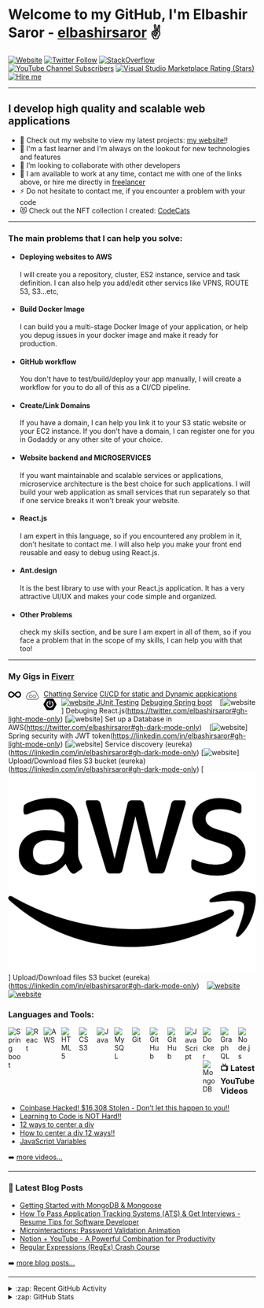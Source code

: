 # Welcome to my GitHub, I'm Elbashir Saror -  [elbashirsaror][youtube] ✌️


[![Website](https://img.shields.io/website?label=www.elbashirsaror.com&style=for-the-badge&url=http%3A%2F%2Fwww.elbashirsaror.com)](http://www.elbashirsaror.com)
[![Twitter Follow](https://img.shields.io/twitter/follow/elbashirsaror?color=1DA1F2&logo=twitter&style=for-the-badge)](https://twitter.com/intent/follow?original_referer=https%3A%2F%2Fgithub.com%2Felbashirsaror&screen_name=elbashirsaror)
<a href="https://stackoverflow.com/users/20033482/elbashir-saror" target="_blank">
<img style ="height: 27px" alt="StackOverflow"
src="https://stackoverflow-badge.vercel.app/?userID=20033482" />
</a>
[![YouTube Channel Subscribers](https://img.shields.io/youtube/channel/subscribers/UC-6aSmfWSxhvDHUlJ_s_juw?logo=youtube&logoColor=red&style=for-the-badge)][youtube]
[![Visual Studio Marketplace Rating (Stars)](https://img.shields.io/visual-studio-marketplace/stars/elbashirsaror.elbashirsaror-theme?label=elbashirsaror%20VS%20Code%20Theme&logo=visualstudiocode&logoColor=ff652f&style=for-the-badge)](https://marketplace.visualstudio.com/items?itemName=elbashirsaror.elbashirsaror-theme)
[![Hire me](https://img.shields.io/badge/Freelancer-Hire-blueviolet?style=for-the-badge)](https://www.freelancer.com/u/Elbashir1993)

---
## I develop high quality and scalable web applications

- 🔭 Check out my website to view my latest projects: [my website!][website]!
- 🌱 I'm a fast learner and I'm always on the lookout for new technologies and features
- 👯 I’m looking to collaborate with other developers
- 🥅 I am available to work at any time, contact me with one of the links above, or hire me directly in [freelancer](https://www.freelancer.com/u/Elbashir1993)
- ⚡ Do not hesitate to contact me, if you encounter a problem with your code
- 😻 Check out the NFT collection I created: [CodeCats](https://opensea.io/collection/codecats?search[sortAscending]=true&search[sortBy]=PRICE&search[toggles][0]=BUY_NOW)

---

### The main problems that I can help you solve:
- #### Deploying websites to AWS   
   I will create you a repository, cluster, ES2 instance, service and task definition. I can also help you add/edit other servics like VPNS, ROUTE 53, S3...etc, 
- #### Build Docker Image
   I can build you a multi-stage Docker Image of your application, or help you depug issues in your docker image and make it ready for production.
- #### GitHub workflow
   You don't have to test/build/deploy your app manually, I will create a workflow for you to do all of this as a CI/CD pipeline.
- #### Create/Link Domains
  If you have a domain, I can help you link it to your S3 static website or your EC2 instance. If you don't have a domain, I can register one for you in Godaddy or   any other site of your choice.
- #### Website backend and MICROSERVICES
   If you want maintainable and scalable services or applications, microservice architecture is the best choice for such applications.
   I will build your web application as small services that run separately so that if one service breaks it won't break your website.
- #### React.js
   I am expert in this language, so if you encountered any problem in it, don't hesitate to contact me.
   I will also help you make your front end reusable and easy to debug using React.js.
- #### Ant.design
   It is the best library to use with your React.js application. It has a very attractive UI/UX and makes your code simple and organized.
- #### Other Problems
   check my skills section, and be sure I am expert in all of them, so if you face a problem that in the scope of my skills, I can help you with that too!

---

### My Gigs in [Fiverr](https://www.fiverr.com/elbashirelamin)

[<img align="left" alt="chat" width="26px" src="./img/ci2_logo.svg" style="padding-right:10px;" /> Chatting Service](http://www.elbashirsaror.com#gh-light-mode-only)
[<img align="left" alt="CI/CD" width="26px" src="./img/ci_logo.svg" style="padding-right:10px;" />  CI/CD for static and Dynamic appkications](https://elbashirsaror.com#gh-dark-mode-only)
&nbsp;&nbsp;
[![website](./img/youtube-light.svg) JUnit Testing](https://youtube.com/elbashirsaror#gh-light-mode-only)
[<img align="left" alt="spring boot" width="26px" src="./img/sb_logo.svg" style="padding-right:10px;" /> Debuging Spring boot](https://youtube.com/elbashirsaror#gh-dark-mode-only)
&nbsp;&nbsp;
[![website](./img/twitter-light.svg)] Debuging React.js(https://twitter.com/elbashirsaror#gh-light-mode-only)
[![website](./img/twitter-dark.svg)] Set up a Database in AWS(https://twitter.com/elbashirsaror#gh-dark-mode-only)
&nbsp;&nbsp;
[![website](./img/linkedin-light.svg)] Spring security with JWT token(https://linkedin.com/in/elbashirsaror#gh-light-mode-only)
[![website](./img/linkedin-dark.svg)] Service discovery (eureka)(https://linkedin.com/in/elbashirsaror#gh-dark-mode-only)
[![website](./img/linkedin-dark.svg)] Upload/Download files S3 bucket  (eureka)(https://linkedin.com/in/elbashirsaror#gh-dark-mode-only)
[![website](./img/aws_logo.svg)] Upload/Download files S3 bucket  (eureka)(https://linkedin.com/in/elbashirsaror#gh-dark-mode-only)
&nbsp;&nbsp;
[![website](./img/instagram-light.svg)](https://instagram.com/elbashirsaror#gh-light-mode-only)
[![website](./img/instagram-dark.svg)](https://instagram.com/elbashirsaror#gh-dark-mode-only)

### Languages and Tools:

[<img align="left" alt="Spring boot" width="26px" src="https://cdn.jsdelivr.net/gh/devicons/devicon/icons/spring/spring-original.svg" style="padding-right:10px;" />][webdevplaylist]
[<img align="left" alt="React" width="26px" src="https://cdn.jsdelivr.net/gh/devicons/devicon/icons/react/react-original.svg" style="padding-right:10px;" />][reactplaylist]
[<img align="left" alt="AWS" width="26px" src="https://cdn.jsdelivr.net/gh/devicons/devicon/icons/amazonwebservices/amazonwebservices-original.svg" style="padding-right:10px;" />][webdevplaylist]
[<img align="left" alt="HTML5" width="26px" src="https://cdn.jsdelivr.net/gh/devicons/devicon/icons/html5/html5-original.svg" style="padding-right:10px;" />][webdevplaylist]
[<img align="left" alt="CSS3" width="26px" src="https://cdn.jsdelivr.net/gh/devicons/devicon/icons/css3/css3-original.svg" style="padding-right:10px;" />][cssplaylist]
[<img align="left" alt="Java" width="26px" src="https://cdn.jsdelivr.net/gh/devicons/devicon/icons/java/java-original.svg" style="padding-right:10px;" />][cssplaylist]
[<img align="left" alt="MySQL" width="26px" src="https://cdn.jsdelivr.net/gh/devicons/devicon/icons/mysql/mysql-original.svg" style="padding-right:10px;" />][webdevplaylist]
[<img align="left" alt="Git" width="26px" src="https://cdn.jsdelivr.net/gh/devicons/devicon/icons/git/git-original.svg" style="padding-right:10px;" />][webdevplaylist]
[<img align="left" alt="GitHub" width="26px" src="https://user-images.githubusercontent.com/3369400/139447912-e0f43f33-6d9f-45f8-be46-2df5bbc91289.png" style="padding-right:10px;" />](https://www.youtube.com/playlist?list=PLkwxH9e_vrAJ0WbEsFA9W3I1W-g_BTsbt#gh-dark-mode-only)
[<img align="left" alt="GitHub" width="26px" src="https://user-images.githubusercontent.com/3369400/139448065-39a229ba-4b06-434b-bc67-616e2ed80c8f.png" style="padding-right:10px;" />](https://www.youtube.com/playlist?list=PLkwxH9e_vrAJ0WbEsFA9W3I1W-g_BTsbt#gh-light-mode-only)
[<img align="left" alt="JavaScript" width="26px" src="https://cdn.jsdelivr.net/gh/devicons/devicon/icons/javascript/javascript-original.svg" style="padding-right:10px;" />][jsplaylist]
[<img align="left" alt="Docker" width="26px" src="https://cdn.jsdelivr.net/gh/devicons/devicon/icons/docker/docker-original.svg" style="padding-right:10px;" />][webdevplaylist]
[<img align="left" alt="GraphQL" width="26px" src="https://cdn.jsdelivr.net/gh/devicons/devicon/icons/graphql/graphql-plain.svg" style="padding-right:10px;" />][webdevplaylist]
[<img align="left" alt="Node.js" width="26px" src="https://cdn.jsdelivr.net/gh/devicons/devicon/icons/nodejs/nodejs-original.svg" style="padding-right:10px;" />][webdevplaylist]
[<img align="left" alt="MongoDB" width="26px" src="https://cdn.jsdelivr.net/gh/devicons/devicon/icons/mongodb/mongodb-original.svg" style="padding-right:10px;" />][webdevplaylist]
<br />
<br />

---

### 📺 Latest YouTube Videos

<!-- YOUTUBE:START -->
- [Coinbase Hacked! $16,308 Stolen - Don’t let this happen to you!!](https://www.youtube.com/watch?v=1GJkuRa1PjM)
- [Learning to Code is NOT Hard!!](https://www.youtube.com/watch?v=5jzIjU7Ed9o)
- [12 ways to center a div](https://www.youtube.com/watch?v=WM02RIeE1Fs)
- [How to center a div 12 ways!!](https://www.youtube.com/watch?v=kphds-1V9o8)
- [JavaScript Variables](https://www.youtube.com/watch?v=oXegXhqGQ30)
<!-- YOUTUBE:END -->

➡️ [more videos...](https://youtube.com/elbashirsaror)

---

### 📕 Latest Blog Posts

<!-- BLOG-POST-LIST:START -->
- [Getting Started with MongoDB &amp; Mongoose](https://dev.to/elbashirsaror/getting-started-with-mongodb-mongoose-2h6a)
- [How To Pass Application Tracking Systems &lpar;ATS&rpar; &amp; Get Interviews - Resume Tips for Software Developer](https://dev.to/elbashirsaror/how-to-pass-application-tracking-systems-ats-get-interviews-resume-tips-for-software-developer-4bmo)
- [Microinteractions: Password Validation Animation](https://dev.to/elbashirsaror/microinteractions-password-validation-animation-5629)
- [Notion + YouTube - A Powerful Combination for Productivity](https://dev.to/elbashirsaror/notion-youtube-a-powerful-combination-for-productivity-1def)
- [Regular Expressions &lpar;RegEx&rpar; Crash Course](https://dev.to/elbashirsaror/regular-expressions-regex-crash-course-248n)
<!-- BLOG-POST-LIST:END -->

➡️ [more blog posts...](https://elbashirsaror.com)

---

<details>
  <summary>:zap: Recent GitHub Activity</summary>
  
<!--START_SECTION:activity-->
1. 🎉 Merged PR [#120](https://github.com/elbashirsaror/minter-dapp/pull/120) in [elbashirsaror/minter-dapp](https://github.com/elbashirsaror/minter-dapp)
2. 🗣 Commented on [#120](https://github.com/elbashirsaror/minter-dapp/issues/120) in [elbashirsaror/minter-dapp](https://github.com/elbashirsaror/minter-dapp)
3. ❌ Closed PR [#191](https://github.com/elbashirsaror/create-10k-nft-collection/pull/191) in [elbashirsaror/create-10k-nft-collection](https://github.com/elbashirsaror/create-10k-nft-collection)
4. 🗣 Commented on [#191](https://github.com/elbashirsaror/create-10k-nft-collection/issues/191) in [elbashirsaror/create-10k-nft-collection](https://github.com/elbashirsaror/create-10k-nft-collection)
5. 🎉 Merged PR [#204](https://github.com/elbashirsaror/create-10k-nft-collection/pull/204) in [elbashirsaror/create-10k-nft-collection](https://github.com/elbashirsaror/create-10k-nft-collection)
<!--END_SECTION:activity-->

</details>

<details>
  <summary>:zap: GitHub Stats</summary>

  <img align="left" alt="elbashirsaror's GitHub Stats" src="https://github-readme-stats.vercel.app/api?username=elbashirsaror&show_icons=true&hide_border=false&title_color=ff652f&icon_color=FFE400&bg_color=09131B&text_color=ffffff&border_color=0c1a25" />

</details>

[website]: http://www.elbashirsaror.com
[course]: http://vsCodeHero.com
[twitter]: https://twitter.com/elbashirsaror
[youtube]: https://www.youtube.com/channel/UC-6aSmfWSxhvDHUlJ_s_juw
[instagram]: https://instagram.com/elbashirsaror
[linkedin]: https://linkedin.com/in/elbashirsaror
[webdevplaylist]: https://www.youtube.com/playlist?list=PLkwxH9e_vrAJ0WbEsFA9W3I1W-g_BTsbt
[jsplaylist]: https://www.youtube.com/playlist?list=PLkwxH9e_vrALRJKu7wfXby3MKeflhTu6B
[cssplaylist]: https://www.youtube.com/playlist?list=PLkwxH9e_vrALSdvZuEh6gqQdmDoDIoqz4
[reactplaylist]: https://www.youtube.com/playlist?list=PLkwxH9e_vrAK4TdffpxKY3QGyHCpxFcQ0
